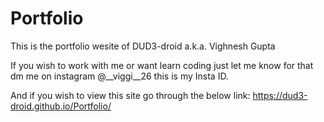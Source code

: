 # Portfolio

This is the portfolio wesite of DUD3-droid a.k.a. Vighnesh Gupta

If you wish to work with me or want learn coding just let me know 
for that dm me on instagram @__viggi__26 this is my Insta ID.

And if you wish to view this site go through the below link:
https://dud3-droid.github.io/Portfolio/ 

